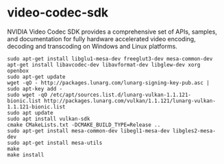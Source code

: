 # video-codec-sdk
NVIDIA Video Codec SDK provides a comprehensive set of APIs, samples, and documentation for fully hardware accelerated video encoding, decoding and transcoding on Windows and Linux platforms.


```
sudo apt-get install libglu1-mesa-dev freeglut3-dev mesa-common-dev
apt-get install libavcodec-dev libavformat-dev libglew-dev xorg openbox
sudo apt-get update
wget -qO - http://packages.lunarg.com/lunarg-signing-key-pub.asc | sudo apt-key add -
sudo wget -qO /etc/apt/sources.list.d/lunarg-vulkan-1.1.121-bionic.list http://packages.lunarg.com/vulkan/1.1.121/lunarg-vulkan-1.1.121-bionic.list
sudo apt update
sudo apt install vulkan-sdk
cmake CMakeLists.txt -DCMAKE_BUILD_TYPE=Release ..
sudo apt-get install mesa-common-dev libegl1-mesa-dev libgles2-mesa-dev
sudo apt-get install mesa-utils
make
make install
```
